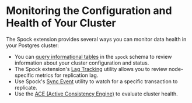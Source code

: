 # Monitoring the Configuration and Health of Your Cluster

The Spock extension provides several ways you can monitor data health in your Postgres cluster:

* You can [query informational tables](spock_info.md) in the `spock` schema to review information about your cluster configuration and status.
* The Spock extension's [Lag Tracking](lag_tracking.md) utility allows you to review node-specific metrics for replication lag.
* Use Spock's [Sync Event](spock_sync_event.md) utility to watch for a specific transaction to replicate.
* Use the [ACE (Active Consistency Engine)](https://docs.pgedge.com/platform/ace) to evaluate cluster health.